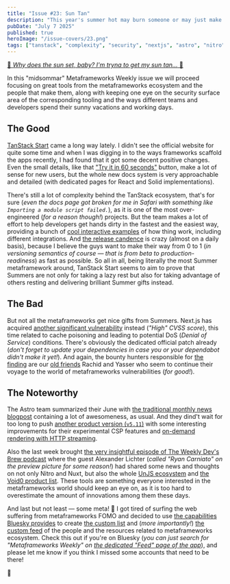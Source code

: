 ```yaml
---
title: "Issue #23: Sun Tan"
description: "This year's summer hot may burn someone or may just make someone even more beautiful and enticing — the difference is only in how you roll."
pubDate: "July 7 2025"
published: true
heroImage: "/issue-covers/23.png"
tags: ["tanstack", "complexity", "security", "nextjs", "astro", "nitro", "meta"]
---
```


[🎵 _Why does the sun set, baby? I'm tryna to get my sun tan..._ 🎵](https://www.youtube.com/watch?v=x1MAlBHwQig&list=PLYRq_7Yox1jDETeL_YgKUc8DXduCV9jA2&index=24)

In this "midsommar" Metaframeworks Weekly issue we will proceed focusing on great tools from the metaframeworks ecosystem and the people that make them, along with keeping one eye on the security surface area of the corresponding tooling and the ways different teams and developers spend their sunny vacations and working days.

## The Good

[TanStack Start](https://tanstack.com/start/latest) came a long way lately. I didn't see the official website for quite some time and when I was digging in to the ways frameworks scaffold the apps recently, I had found that it got some decent positive changes. Even the small details, like that ["Try it in 60 seconds"](https://tanstack.com/start/latest/docs/framework/react/quick-start#impatient) button, make a lot of sense for new users, but the whole new docs system is very approachable and detailed (with dedicated pages for React and Solid implementations).

There's still a lot of complexity behind the TanStack ecosystem, that's for sure (_even the docs page got broken for me in Safari with something like `Importing a module script failed.`_), as it is one of the most over-engineered (_for a reason though!_) projects. But the team makes a lot of effort to help developers get hands dirty in the fastest and the easiest way, providing a bunch of [cool interactive examples](https://tanstack.com/start/latest/docs/framework/react/examples/start-basic?panel=sandbox) of how thing work, including different integrations. And [the release candence](https://github.com/TanStack/router/releases) is crazy (almost on a daily basis), because I believe the guys want to make their way from 0 to 1 (_in versioning semantics of course — that is from beta to production-readiness_) as fast as possible. So all in all, being literally the most Summer metaframework around, TanStack Start seems to aim to prove that Summers are not only for taking a lazy rest but also for taking advantage of others resting and delivering brilliant Summer gifts instead.

## The Bad

But not all the metaframeworks get nice gifts from Summers. Next.js has acquired [another significant vulnerability](https://vercel.com/changelog/cve-2025-49826) instead (_"High" CVSS score_), this time related to cache poisoning and leading to potential DoS (_Denial of Service_) conditions. There's obviously the dedicated official patch already (_don't forget to update your dependencies in case you or your dependabot didn't make it yet!_). And again, the bounty hunters responsible for [the finding](https://zhero-web-sec.github.io/research-and-things/nextjs-cache-poisoning-to-dos-via-a-204-response) are our [old friends](https://metaframe.works/archive/15/#:~:text=old%20friend%20Rachid%20had%20discovered) Rachid and Yasser who seem to continue their voyage to the world of metaframeworks vulnerabilities (_for good!_).

## The Noteworthy

The Astro team summarized their June with [the traditional monthly news blogpost](https://astro.build/blog/whats-new-june-2025/) containing a lot of awesomeness, as usual. And they dind't wait for too long to push [another product version (`v5.11`)](https://astro.build/blog/astro-5110/) with some interesting improvements for their experimental CSP features and [on-demand rendering with HTTP streaming](https://docs.astro.build/en/guides/on-demand-rendering/#html-streaming).

Also the last week brought [the very insightful episode of The Weekly Dev's Brew podcast](https://www.buzzsprout.com/2470901/episodes/17415810) where the guest Alexander Lichter (_called "Ryan Carniato" on the preview picture for some reason!_) had shared some news and thoughts on not only Nitro and Nuxt, but also the whole [UnJS ecosystem](https://unjs.io) and [the Void0 product list](https://voidzero.dev). These tools are something everyone interested in the metaframeworks world should keep an eye on, as it is too hard to overestimate the amount of innovations among them these days.

And last but not least — some meta! 🎉 I got tired of surfing the web suffering from metaframeworks FOMO and decided to use [the capabilities Bluesky provides](https://docs.bsky.app/docs/starter-templates/custom-feeds) to create [the custom list](https://bsky.app/profile/did:plc:7vyxybjsqatduo4xbldbf2cu/lists/3ltblbnz4472k) and (_more importantly!_) [the custom feed](https://bsky.app/profile/did:plc:7vyxybjsqatduo4xbldbf2cu/feed/aaan4pa65r5ke) of the people and the resources related to metaframeworks ecosystem. Check this out if you're on Bluesky (_you can just search for "Metaframeworks Weekly" on [the dedicated "Feed" page of the app](https://bsky.app/feeds)_), and please let me know if you think I missed some accounts that need to be there!

👋

